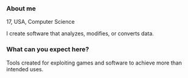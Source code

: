 ### About me
17, USA, Computer Science

I  create software that analyzes, modifies, or converts data. 

### What can you expect here?
Tools created for exploiting games and software to achieve more than intended uses.
